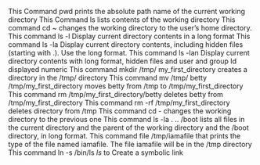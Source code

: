 This Command pwd prints the absolute path name of the current working directory
This Command ls lists contents of the working directory
This command cd ~ changes the working directory to the user’s home directory.
This command ls -l Display current directory contents in a long format
This command ls -la Display current directory contents, including hidden files (starting with .). Use the long format.
This command ls -lan Display current directory contents with long format, hidden files and user and group Id displayed numeric
This command mkdir /tmp/ my_first_directory  creates a directory in the /tmp/ directory
This command mv /tmp/ betty /tmp/my_first_directory moves betty from /tmp to /tmp/my_first_directory
This command rm /tmp/my_first_directory/betty deletes betty from /tmp/my_first_directory
This command rm -rf /tmp/my_first_directory deletes directory from /tmp
This command cd - changes the working directory to the previous one
This command ls -la . .. /boot  lists all files in the current directory and the parent of the working directory and the /boot directory, in long format.
This command file /tmp/iamafile that prints the type of the file named iamafile. The file iamafile will be in the /tmp directory
This command ln -s /bin/ls _ls_ to Create a symbolic link
